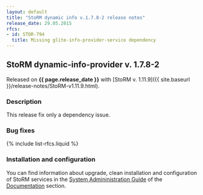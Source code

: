 ```yaml
---
layout: default
title: "StoRM dynamic info v.1.7.8-2 release notes"
release_date: 29.05.2015
rfcs:
- id: STOR-794
  title: Missing glite-info-provider-service dependency
---
```


## StoRM dynamic-info-provider v. 1.7.8-2

Released on **{{ page.release_date }}** with [StoRM v. 1.11.9]({{ site.baseurl }}/release-notes/StoRM-v1.11.9.html).

### Description

This release fix only a dependency issue.

### Bug fixes

{% include list-rfcs.liquid %}

### Installation and configuration

You can find information about upgrade, clean installation and configuration of
StoRM services in the [System Admininistration Guide][storm-sysadmin-guide] of
the [Documentation][storm-documentation] section.

[storm-documentation]: {{site.baseurl}}/documentation.html
[storm-sysadmin-guide]: {{site.baseurl}}/documentation/sysadmin-guide/1.11.9
